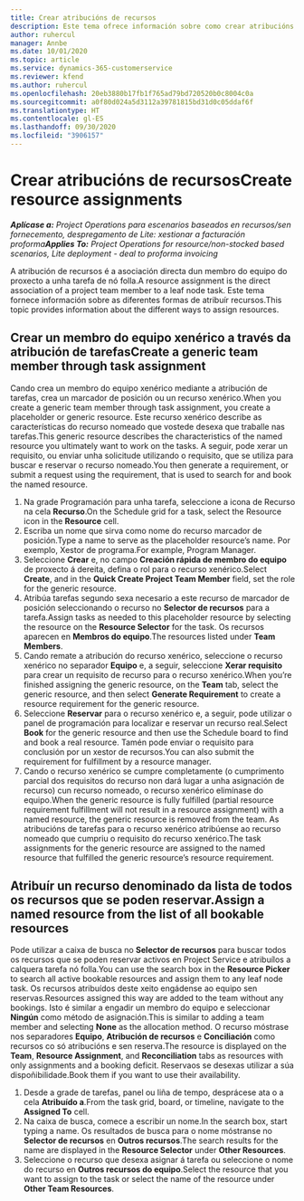 ```yaml
---
title: Crear atribucións de recursos
description: Este tema ofrece información sobre como crear atribucións de recursos xenéricos e nomeados.
author: ruhercul
manager: Annbe
ms.date: 10/01/2020
ms.topic: article
ms.service: dynamics-365-customerservice
ms.reviewer: kfend
ms.author: ruhercul
ms.openlocfilehash: 20eb3880b17fb1f765ad79bd720520b0c8004c0a
ms.sourcegitcommit: a0f80d024a5d3112a39781815bd31d0c05ddaf6f
ms.translationtype: HT
ms.contentlocale: gl-ES
ms.lasthandoff: 09/30/2020
ms.locfileid: "3906157"
---
```

# <a name="create-resource-assignments"></a><span data-ttu-id="ef79e-103">Crear atribucións de recursos</span><span class="sxs-lookup"><span data-stu-id="ef79e-103">Create resource assignments</span></span>

<span data-ttu-id="ef79e-104">_**Aplícase a:** Project Operations para escenarios baseados en recursos/sen fornecemento, despregamento de Lite: xestionar a facturación proforma_</span><span class="sxs-lookup"><span data-stu-id="ef79e-104">_**Applies To:** Project Operations for resource/non-stocked based scenarios, Lite deployment - deal to proforma invoicing_</span></span>


<span data-ttu-id="ef79e-105">A atribución de recursos é a asociación directa dun membro do equipo do proxecto a unha tarefa de nó folla.</span><span class="sxs-lookup"><span data-stu-id="ef79e-105">A resource assignment is the direct association of a project team member to a leaf node task.</span></span> <span data-ttu-id="ef79e-106">Este tema fornece información sobre as diferentes formas de atribuír recursos.</span><span class="sxs-lookup"><span data-stu-id="ef79e-106">This topic provides information about the different ways to assign resources.</span></span>

## <a name="create-a-generic-team-member-through-task-assignment"></a><span data-ttu-id="ef79e-107">Crear un membro do equipo xenérico a través da atribución de tarefas</span><span class="sxs-lookup"><span data-stu-id="ef79e-107">Create a generic team member through task assignment</span></span>


<span data-ttu-id="ef79e-108">Cando crea un membro do equipo xenérico mediante a atribución de tarefas, crea un marcador de posición ou un recurso xenérico.</span><span class="sxs-lookup"><span data-stu-id="ef79e-108">When you create a generic team member through task assignment, you create a placeholder or generic resource.</span></span> <span data-ttu-id="ef79e-109">Este recurso xenérico describe as características do recurso nomeado que vostede desexa que traballe nas tarefas.</span><span class="sxs-lookup"><span data-stu-id="ef79e-109">This generic resource describes the characteristics of the named resource you ultimately want to work on the tasks.</span></span> <span data-ttu-id="ef79e-110">A seguir, pode xerar un requisito, ou enviar unha solicitude utilizando o requisito, que se utiliza para buscar e reservar o recurso nomeado.</span><span class="sxs-lookup"><span data-stu-id="ef79e-110">You then generate a requirement, or submit a request using the requirement, that is used to search for and book the named resource.</span></span>

1. <span data-ttu-id="ef79e-111">Na grade Programación para unha tarefa, seleccione a icona de Recurso na cela **Recurso**.</span><span class="sxs-lookup"><span data-stu-id="ef79e-111">On the Schedule grid for a task, select the Resource icon in the **Resource** cell.</span></span>
2. <span data-ttu-id="ef79e-112">Escriba un nome que sirva como nome do recurso marcador de posición.</span><span class="sxs-lookup"><span data-stu-id="ef79e-112">Type a name to serve as the placeholder resource’s name.</span></span> <span data-ttu-id="ef79e-113">Por exemplo, Xestor de programa.</span><span class="sxs-lookup"><span data-stu-id="ef79e-113">For example, Program Manager.</span></span>
3. <span data-ttu-id="ef79e-114">Seleccione **Crear** e, no campo **Creación rápida de membro do equipo** de proxecto á dereita, defina o rol para o recurso xenérico.</span><span class="sxs-lookup"><span data-stu-id="ef79e-114">Select **Create**, and in the **Quick Create Project Team Member** field, set the role for the generic resource.</span></span>
4. <span data-ttu-id="ef79e-115">Atribúa tarefas segundo sexa necesario a este recurso de marcador de posición seleccionando o recurso no **Selector de recursos** para a tarefa.</span><span class="sxs-lookup"><span data-stu-id="ef79e-115">Assign tasks as needed to this placeholder resource by selecting the resource on the **Resource Selector** for the task.</span></span> <span data-ttu-id="ef79e-116">Os recursos aparecen en **Membros do equipo**.</span><span class="sxs-lookup"><span data-stu-id="ef79e-116">The resources listed under **Team Members**.</span></span>
5. <span data-ttu-id="ef79e-117">Cando remate a atribución do recurso xenérico, seleccione o recurso xenérico no separador **Equipo** e, a seguir, seleccione **Xerar requisito** para crear un requisito de recurso para o recurso xenérico.</span><span class="sxs-lookup"><span data-stu-id="ef79e-117">When you’re finished assigning the generic resource, on the **Team** tab, select the generic resource, and then select **Generate Requirement** to create a resource requirement for the generic resource.</span></span>
6. <span data-ttu-id="ef79e-118">Seleccione **Reservar** para o recurso xenérico e, a seguir, pode utilizar o panel de programación para localizar e reservar un recurso real.</span><span class="sxs-lookup"><span data-stu-id="ef79e-118">Select **Book** for the generic resource and then use the Schedule board to find and book a real resource.</span></span> <span data-ttu-id="ef79e-119">Tamén pode enviar o requisito para conclusión por un xestor de recursos.</span><span class="sxs-lookup"><span data-stu-id="ef79e-119">You can also submit the requirement for fulfillment by a resource manager.</span></span>
7. <span data-ttu-id="ef79e-120">Cando o recurso xenérico se cumpre completamente (o cumprimento parcial dos requisitos do recurso non dará lugar a unha asignación de recurso) cun recurso nomeado, o recurso xenérico elimínase do equipo.</span><span class="sxs-lookup"><span data-stu-id="ef79e-120">When the generic resource is fully fulfilled (partial resource requirement fulfillment will not result in a resource assignment) with a named resource, the generic resource is removed from the team.</span></span> <span data-ttu-id="ef79e-121">As atribucións de tarefas para o recurso xenérico atribúense ao recurso nomeado que cumpriu o requisito do recurso xenérico.</span><span class="sxs-lookup"><span data-stu-id="ef79e-121">The task assignments for the generic resource are assigned to the named resource that fulfilled the generic resource’s resource requirement.</span></span>

## <a name="assign-a-named-resource-from-the-list-of-all-bookable-resources"></a><span data-ttu-id="ef79e-122">Atribuír un recurso denominado da lista de todos os recursos que se poden reservar.</span><span class="sxs-lookup"><span data-stu-id="ef79e-122">Assign a named resource from the list of all bookable resources</span></span>

<span data-ttu-id="ef79e-123">Pode utilizar a caixa de busca no **Selector de recursos** para buscar todos os recursos que se poden reservar activos en Project Service e atribuílos a calquera tarefa nó folla.</span><span class="sxs-lookup"><span data-stu-id="ef79e-123">You can use the search box in the **Resource Picker** to search all active bookable resources and assign them to any leaf node task.</span></span> <span data-ttu-id="ef79e-124">Os recursos atribuídos deste xeito engádense ao equipo sen reservas.</span><span class="sxs-lookup"><span data-stu-id="ef79e-124">Resources assigned this way are added to the team without any bookings.</span></span> <span data-ttu-id="ef79e-125">Isto é similar a engadir un membro do equipo e seleccionar **Ningún** como método de asignación.</span><span class="sxs-lookup"><span data-stu-id="ef79e-125">This is similar to adding a team member and selecting **None** as the allocation method.</span></span> <span data-ttu-id="ef79e-126">O recurso móstrase nos separadores **Equipo**, **Atribución de recursos** e **Conciliación** como recursos co só atribucións e sen reserva.</span><span class="sxs-lookup"><span data-stu-id="ef79e-126">The resource is displayed on the **Team**, **Resource Assignment**, and **Reconciliation** tabs as resources with only assignments and a booking deficit.</span></span> <span data-ttu-id="ef79e-127">Reservaos se desexas utilizar a súa dispoñibilidade.</span><span class="sxs-lookup"><span data-stu-id="ef79e-127">Book them if you want to use their availability.</span></span>

1. <span data-ttu-id="ef79e-128">Desde a grade de tarefas, panel ou liña de tempo, desprácese ata o a cela **Atribuído a**.</span><span class="sxs-lookup"><span data-stu-id="ef79e-128">From the task grid, board, or timeline, navigate to the **Assigned To** cell.</span></span>
2. <span data-ttu-id="ef79e-129">Na caixa de busca, comece a escribir un nome.</span><span class="sxs-lookup"><span data-stu-id="ef79e-129">In the search box, start typing a name.</span></span> <span data-ttu-id="ef79e-130">Os resultados de busca para o nome móstranse no **Selector de recursos** en **Outros recursos**.</span><span class="sxs-lookup"><span data-stu-id="ef79e-130">The search results for the name are displayed in the **Resource Selector** under **Other Resources**.</span></span>
3. <span data-ttu-id="ef79e-131">Seleccione o recurso que desexa asignar á tarefa ou seleccione o nome do recurso en **Outros recursos do equipo**.</span><span class="sxs-lookup"><span data-stu-id="ef79e-131">Select the resource that you want to assign to the task or select the name of the resource under **Other Team Resources**.</span></span>
